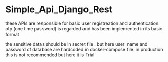 # Simple_Api_Django_Rest

these APIs are responsible for basic user registreation and authentication.
 otp (one time password) is regarded and has been implemented in its basic format
 

 the sensitive datas should be in secret file . but here user_name and password of database are hardcoded in docker-compose file.
 in production this is not recommended but here it is Trial